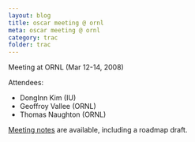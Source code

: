 ```yaml
---
layout: blog
title: oscar meeting @ ornl
meta: oscar meeting @ ornl
category: trac
folder: trac
---
```

<!-- Name: 2008_03_13_16.35 -->
<!-- Version: 3 -->
<!-- Last-Modified: 2008/03/13 21:38:46 -->
<!-- Author: naughtont -->

Meeting at ORNL (Mar 12-14, 2008)

Attendees: 
  - DongInn Kim (IU)
  - Geoffroy Vallee (ORNL)
  - Thomas Naughton (ORNL)

[Meeting notes](/wiki/oscar_meeting_notes/) are available, including a roadmap draft.